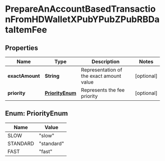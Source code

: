 

# PrepareAnAccountBasedTransactionFromHDWalletXPubYPubZPubRBDataItemFee


## Properties

| Name | Type | Description | Notes |
|------------ | ------------- | ------------- | -------------|
|**exactAmount** | **String** | Representation of the exact amount value |  [optional] |
|**priority** | [**PriorityEnum**](#PriorityEnum) | Represents the fee priority |  [optional] |



## Enum: PriorityEnum

| Name | Value |
|---- | -----|
| SLOW | &quot;slow&quot; |
| STANDARD | &quot;standard&quot; |
| FAST | &quot;fast&quot; |



